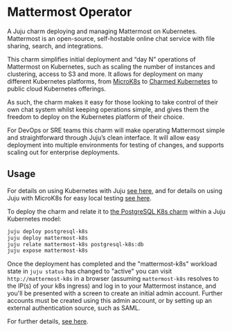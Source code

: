 # Mattermost Operator

A Juju charm deploying and managing Mattermost on Kubernetes. Mattermost is an
open-source, self-hostable online chat service with file sharing, search, and
integrations.

This charm simplifies initial deployment and “day N” operations of Mattermost
on Kubernetes, such as scaling the number of instances and clustering, access
to S3 and more. It allows for deployment on many different Kubernetes
platforms, from [MicroK8s](https://microk8s.io) to
[Charmed Kubernetes](https://ubuntu.com/kubernetes) to public cloud Kubernetes
offerings.

As such, the charm makes it easy for those looking to take control of their own
chat system whilst keeping operations simple, and gives them the freedom to
deploy on the Kubernetes platform of their choice.

For DevOps or SRE teams this charm will make operating Mattermost simple and
straightforward through Juju’s clean interface. It will allow easy deployment
into multiple environments for testing of changes, and supports scaling out for
enterprise deployments.

## Usage

For details on using Kubernetes with Juju
[see here](https://juju.is/docs/kubernetes), and for details on using Juju with
MicroK8s for easy local testing
[see here](https://juju.is/docs/microk8s-cloud).

To deploy the charm and relate it to
[the PostgreSQL K8s charm](https://charmhub.io/postgresql-k8s) within a Juju
Kubernetes model:

```bash
juju deploy postgresql-k8s
juju deploy mattermost-k8s
juju relate mattermost-k8s postgresql-k8s:db
juju expose mattermost-k8s
```

Once the deployment has completed and the "mattermost-k8s" workload state in
`juju status` has changed to "active" you can visit `http://mattermost-k8s` in
a browser (assuming `mattermost-k8s` resolves to the IP(s) of your k8s ingress)
and log in to your Mattermost instance, and you'll be presented with a screen
to create an initial admin account. Further accounts must be created using this
admin account, or by setting up an external authentication source, such as
SAML.

For further details, [see here](https://charmhub.io/mattermost-k8s/docs).
